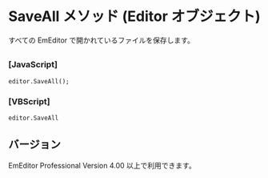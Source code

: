 # SaveAll メソッド (Editor オブジェクト)

すべての EmEditor で開かれているファイルを保存します。

## 

### \[JavaScript\]

```
editor.SaveAll();
```

### \[VBScript\]

```
editor.SaveAll
```

## バージョン

EmEditor Professional Version 4.00 以上で利用できます。
